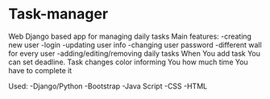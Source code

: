 # Task-manager

Web Django based app for managing daily tasks
Main features:
-creating new user
-login
-updating user info
-changing user password
-different wall for every user
-adding/editing/removing daily tasks
When You add task You can set deadline. Task changes color informing You how much time You have to complete it

Used:
-Django/Python
-Bootstrap
-Java Script
-CSS
-HTML

